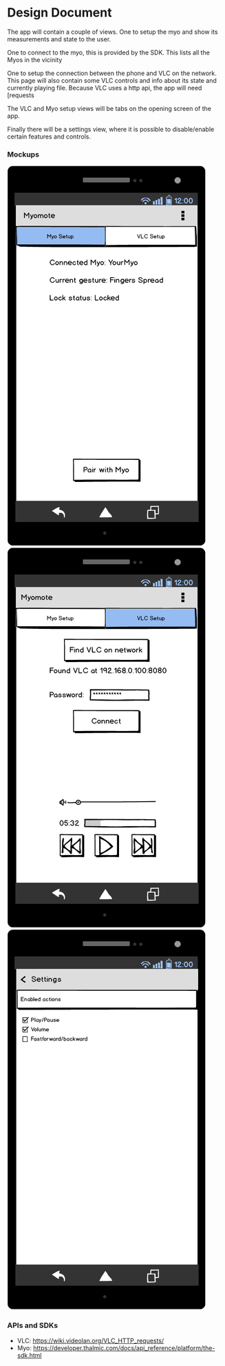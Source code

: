 # Design Document
The app will contain a couple of views. One to setup the myo and show its
measurements and state to the user.

One to connect to the myo, this is provided by the SDK. This lists all the
Myos in the vicinity

One to setup the connection between the phone and VLC on the network. This page
will also contain some VLC controls and info about its state and currently
playing file. Because VLC uses a http api, the app will need [requests

The VLC and Myo setup views will be tabs on the opening screen of the app.

Finally there will be a settings view, where it is possible to disable/enable
certain features and controls.

### Mockups
![](balsamiq/myo_screen.png)
![](balsamiq/vlc_screen.png)
![](balsamiq/settings_screen.png)

### APIs and SDKs
- VLC: https://wiki.videolan.org/VLC_HTTP_requests/
- Myo: https://developer.thalmic.com/docs/api_reference/platform/the-sdk.html
